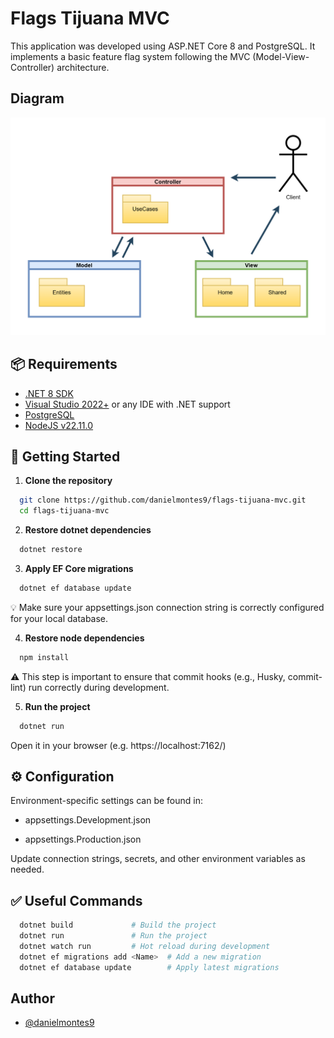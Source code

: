 # Flags Tijuana MVC

This application was developed using ASP.NET Core 8 and PostgreSQL. It implements a basic feature flag system following the MVC (Model-View-Controller) architecture.

## Diagram
![](./flags-tijuana-mvc/wwwroot/images/diagram-flags-tijuana-mvc.png)

## 📦 Requirements
- [.NET 8 SDK](https://dotnet.microsoft.com/en-us/download/dotnet/8.0)
- [Visual Studio 2022+](https://visualstudio.microsoft.com/) or any IDE with .NET support
- [PostgreSQL](https://www.postgresql.org/)
- [NodeJS v22.11.0](https://nodejs.org/es)

## 🚀 Getting Started

1. **Clone the repository**
```bash
  git clone https://github.com/danielmontes9/flags-tijuana-mvc.git
  cd flags-tijuana-mvc
```

2. **Restore dotnet dependencies**
```bash
  dotnet restore
```

3. **Apply EF Core migrations**
```bash
  dotnet ef database update
```
💡 Make sure your appsettings.json connection string is correctly configured for your local database.

4. **Restore node dependencies**
```bash
  npm install
```
⚠️ This step is important to ensure that commit hooks (e.g., Husky, commit-lint) run correctly during development.

5. **Run the project**
```bash
  dotnet run
```
Open it in your browser (e.g. https://localhost:7162/)

## ⚙️ Configuration
Environment-specific settings can be found in:

- appsettings.Development.json

- appsettings.Production.json

Update connection strings, secrets, and other environment variables as needed.

## ✅ Useful Commands
```bash
  dotnet build             # Build the project
  dotnet run               # Run the project
  dotnet watch run         # Hot reload during development
  dotnet ef migrations add <Name>  # Add a new migration
  dotnet ef database update        # Apply latest migrations
```

## Author

- [@danielmontes9](https://github.com/danielmontes9)